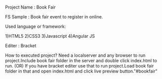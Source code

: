 Project Name : Book Fair

FS Sample : Book fair event to register in online.

Used language or framework:
 
1)HTML5
2)CSS3
3)Javascript
4)Angular JS

Editer : Bracket

How to executed project?
	Need a localserver and any browser to run project.Include book fair folder in the server and double click index.html to run.
		(OR)
	If you have bracket editer use that to run project.Load book fair folder in that and open index.html and click live preview button."#bookfair" 
